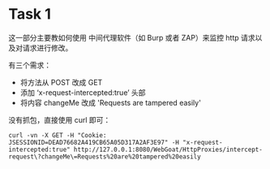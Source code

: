 # Task 1

这一部分主要教如何使用 中间代理软件（如 Burp 或者 ZAP）来监控 http 请求以及对请求进行修改。

有三个需求：
* 将方法从 POST 改成 GET
* 添加 ‘x-request-intercepted:true’ 头部
* 将内容 changeMe 改成 'Requests are tampered easily'

没有抓包，直接使用 curl 即可：

```
curl -vn -X GET -H "Cookie: JSESSIONID=DEAD76682A419CB65A05D317A2AF3E97" -H "x-request-intercepted:true" http://127.0.0.1:8080/WebGoat/HttpProxies/intercept-request\?changeMe\=Requests%20are%20tampered%20easily
```
